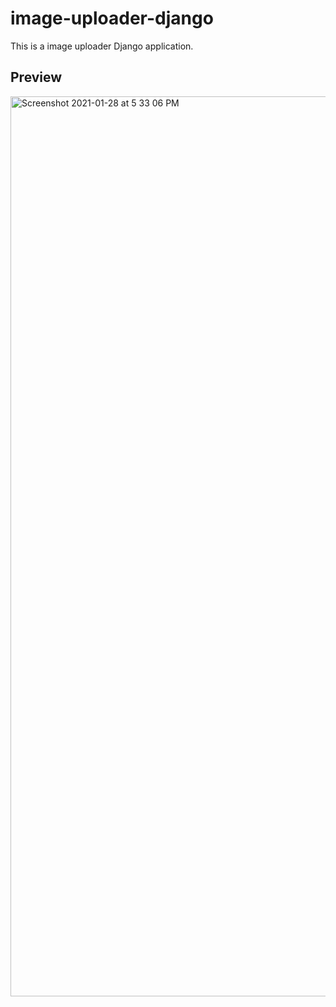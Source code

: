 # image-uploader-django
This is a image uploader Django application.
## Preview
<img width="1440" alt="Screenshot 2021-01-28 at 5 33 06 PM" src="https://user-images.githubusercontent.com/64217477/106136382-3c035100-618f-11eb-9e71-e9bce280ace7.png">
